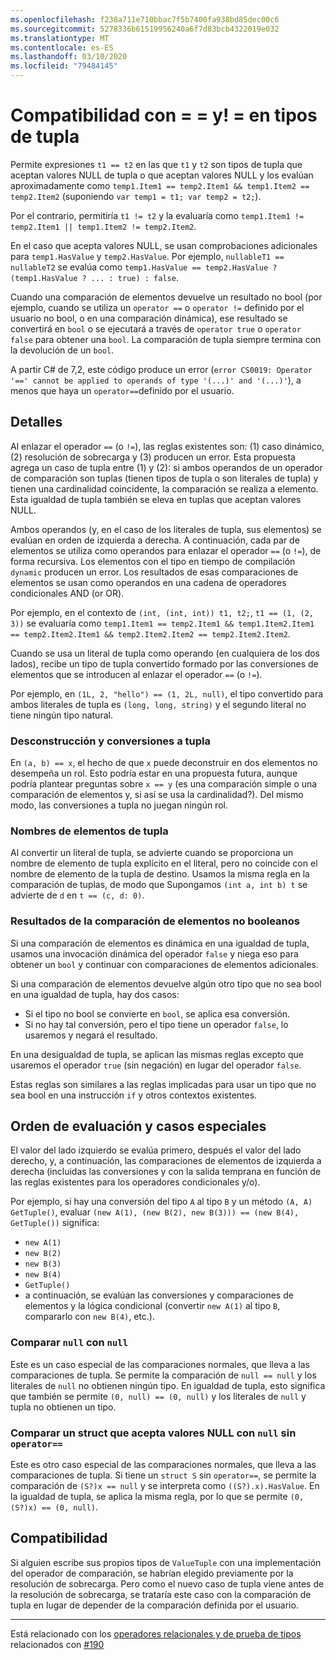```yaml
---
ms.openlocfilehash: f238a711e710bbac7f5b7400fa938bd85dec00c6
ms.sourcegitcommit: 5278336b61519956240a6f7d83bcb4322019e032
ms.translationtype: MT
ms.contentlocale: es-ES
ms.lasthandoff: 03/10/2020
ms.locfileid: "79484145"
---
```

# <a name="support-for--and--on-tuple-types"></a>Compatibilidad con = = y! = en tipos de tupla

Permite expresiones `t1 == t2` en las que `t1` y `t2` son tipos de tupla que aceptan valores NULL de tupla o que aceptan valores NULL y los evalúan aproximadamente como `temp1.Item1 == temp2.Item1 && temp1.Item2 == temp2.Item2` (suponiendo `var temp1 = t1; var temp2 = t2;`).

Por el contrario, permitiría `t1 != t2` y la evaluaría como `temp1.Item1 != temp2.Item1 || temp1.Item2 != temp2.Item2`.

En el caso que acepta valores NULL, se usan comprobaciones adicionales para `temp1.HasValue` y `temp2.HasValue`. Por ejemplo, `nullableT1 == nullableT2` se evalúa como `temp1.HasValue == temp2.HasValue ? (temp1.HasValue ? ... : true) : false`.

Cuando una comparación de elementos devuelve un resultado no bool (por ejemplo, cuando se utiliza un `operator ==` o `operator !=` definido por el usuario no bool, o en una comparación dinámica), ese resultado se convertirá en `bool` o se ejecutará a través de `operator true` o `operator false` para obtener una `bool`. La comparación de tupla siempre termina con la devolución de un `bool`.

A partir C# de 7,2, este código produce un error (`error CS0019: Operator '==' cannot be applied to operands of type '(...)' and '(...)'`), a menos que haya un `operator==`definido por el usuario.

## <a name="details"></a>Detalles

Al enlazar el operador `==` (o `!=`), las reglas existentes son: (1) caso dinámico, (2) resolución de sobrecarga y (3) producen un error.
Esta propuesta agrega un caso de tupla entre (1) y (2): si ambos operandos de un operador de comparación son tuplas (tienen tipos de tupla o son literales de tupla) y tienen una cardinalidad coincidente, la comparación se realiza a elemento. Esta igualdad de tupla también se eleva en tuplas que aceptan valores NULL.

Ambos operandos (y, en el caso de los literales de tupla, sus elementos) se evalúan en orden de izquierda a derecha. A continuación, cada par de elementos se utiliza como operandos para enlazar el operador `==` (o `!=`), de forma recursiva. Los elementos con el tipo en tiempo de compilación `dynamic` producen un error. Los resultados de esas comparaciones de elementos se usan como operandos en una cadena de operadores condicionales AND (or OR).

Por ejemplo, en el contexto de `(int, (int, int)) t1, t2;`, `t1 == (1, (2, 3))` se evaluaría como `temp1.Item1 == temp2.Item1 && temp1.Item2.Item1 == temp2.Item2.Item1 && temp2.Item2.Item2 == temp2.Item2.Item2`.

Cuando se usa un literal de tupla como operando (en cualquiera de los dos lados), recibe un tipo de tupla convertido formado por las conversiones de elementos que se introducen al enlazar el operador `==` (o `!=`). 

Por ejemplo, en `(1L, 2, "hello") == (1, 2L, null)`, el tipo convertido para ambos literales de tupla es `(long, long, string)` y el segundo literal no tiene ningún tipo natural.


### <a name="deconstruction-and-conversions-to-tuple"></a>Desconstrucción y conversiones a tupla
En `(a, b) == x`, el hecho de que `x` puede deconstruir en dos elementos no desempeña un rol. Esto podría estar en una propuesta futura, aunque podría plantear preguntas sobre `x == y` (es una comparación simple o una comparación de elementos y, si así se usa la cardinalidad?).
Del mismo modo, las conversiones a tupla no juegan ningún rol.

### <a name="tuple-element-names"></a>Nombres de elementos de tupla

Al convertir un literal de tupla, se advierte cuando se proporciona un nombre de elemento de tupla explícito en el literal, pero no coincide con el nombre de elemento de la tupla de destino.
Usamos la misma regla en la comparación de tuplas, de modo que Supongamos `(int a, int b) t` se advierte de `d` en `t == (c, d: 0)`.

### <a name="non-bool-element-wise-comparison-results"></a>Resultados de la comparación de elementos no booleanos

Si una comparación de elementos es dinámica en una igualdad de tupla, usamos una invocación dinámica del operador `false` y niega eso para obtener un `bool` y continuar con comparaciones de elementos adicionales. 

Si una comparación de elementos devuelve algún otro tipo que no sea bool en una igualdad de tupla, hay dos casos:
- Si el tipo no bool se convierte en `bool`, se aplica esa conversión.
- Si no hay tal conversión, pero el tipo tiene un operador `false`, lo usaremos y negará el resultado.

En una desigualdad de tupla, se aplican las mismas reglas excepto que usaremos el operador `true` (sin negación) en lugar del operador `false`.

Estas reglas son similares a las reglas implicadas para usar un tipo que no sea bool en una instrucción `if` y otros contextos existentes.

## <a name="evaluation-order-and-special-cases"></a>Orden de evaluación y casos especiales
El valor del lado izquierdo se evalúa primero, después el valor del lado derecho, y, a continuación, las comparaciones de elementos de izquierda a derecha (incluidas las conversiones y con la salida temprana en función de las reglas existentes para los operadores condicionales y/o).

Por ejemplo, si hay una conversión del tipo `A` al tipo `B` y un método `(A, A) GetTuple()`, evaluar `(new A(1), (new B(2), new B(3))) == (new B(4), GetTuple())` significa:
- `new A(1)`
- `new B(2)`
- `new B(3)`
- `new B(4)`
- `GetTuple()`
- a continuación, se evalúan las conversiones y comparaciones de elementos y la lógica condicional (convertir `new A(1)` al tipo `B`, compararlo con `new B(4)`, etc.).

### <a name="comparing-null-to-null"></a>Comparar `null` con `null`

Este es un caso especial de las comparaciones normales, que lleva a las comparaciones de tupla. Se permite la comparación de `null == null` y los literales de `null` no obtienen ningún tipo.
En igualdad de tupla, esto significa que también se permite `(0, null) == (0, null)` y los literales de `null` y tupla no obtienen un tipo.

### <a name="comparing-a-nullable-struct-to-null-without-operator"></a>Comparar un struct que acepta valores NULL con `null` sin `operator==`

Este es otro caso especial de las comparaciones normales, que lleva a las comparaciones de tupla.
Si tiene un `struct S` sin `operator==`, se permite la comparación de `(S?)x == null` y se interpreta como `((S?).x).HasValue`.
En la igualdad de tupla, se aplica la misma regla, por lo que se permite `(0, (S?)x) == (0, null)`.

## <a name="compatibility"></a>Compatibilidad

Si alguien escribe sus propios tipos de `ValueTuple` con una implementación del operador de comparación, se habrían elegido previamente por la resolución de sobrecarga. Pero como el nuevo caso de tupla viene antes de la resolución de sobrecarga, se trataría este caso con la comparación de tupla en lugar de depender de la comparación definida por el usuario.

----

Está relacionado con los [operadores relacionales y de prueba de tipos](../../spec/expressions.md#relational-and-type-testing-operators) relacionados con [#190](https://github.com/dotnet/csharplang/issues/190)
